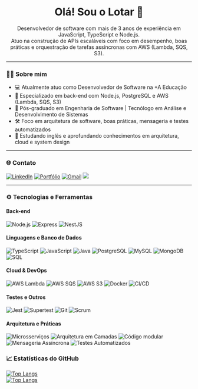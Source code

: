 <h1 align="center">Olá! Sou o Lotar 👋</h1>

<p align="center">
Desenvolvedor de software com mais de 3 anos de experiência em JavaScript, TypeScript e Node.js.<br>
Atuo na construção de APIs escaláveis com foco em desempenho, boas práticas e orquestração de tarefas assíncronas com AWS (Lambda, SQS, S3).
</p>

---

### 👨‍💻 Sobre mim

- 💻 Atualmente atuo como Desenvolvedor de Software na +A Educação
- 🚀 Especializado em back-end com Node.js, PostgreSQL e AWS (Lambda, SQS, S3)
- 🧠 Pós-graduado em Engenharia de Software | Tecnólogo em Análise e Desenvolvimento de Sistemas
- 🛠️ Foco em arquitetura de software, boas práticas, mensageria e testes automatizados
- 🌱 Estudando inglês e aprofundando conhecimentos em arquitetura, cloud e system design

---

### 🌐 Contato

[![LinkedIn](https://img.shields.io/badge/-LinkedIn-blue?style=flat&logo=linkedin&logoColor=white)](https://www.linkedin.com/in/lucaslotar/)
[![Portfólio](https://img.shields.io/badge/-Portfólio-0A0A0A?style=flat&logo=site&logoColor=white)](https://lotar.dev.br)
[![Gmail](https://img.shields.io/badge/-Gmail-c14438?style=flat&logo=Gmail&logoColor=white)](mailto:amaral.lucas.lotar@gmail.com)
![](https://komarev.com/ghpvc/?username=Lotar-lucas)

---

### ⚙️ Tecnologias e Ferramentas

#### **Back-end**
![Node.js](https://img.shields.io/badge/Node.js-43853D?style=for-the-badge&logo=node.js&logoColor=white)
![Express](https://img.shields.io/badge/Express.js-000000?style=for-the-badge&logo=express&logoColor=white)
![NestJS](https://img.shields.io/badge/NestJS-E0234E?style=for-the-badge&logo=nestjs&logoColor=white)

#### **Linguagens e Banco de Dados**
![TypeScript](https://img.shields.io/badge/TypeScript-3178C6?style=for-the-badge&logo=typescript&logoColor=white)
![JavaScript](https://img.shields.io/badge/JavaScript-F7DF1E?style=for-the-badge&logo=javascript&logoColor=black)
![Java](https://img.shields.io/badge/Java-007396?style=for-the-badge&logo=openjdk&logoColor=white)
![PostgreSQL](https://img.shields.io/badge/PostgreSQL-336791?style=for-the-badge&logo=postgresql&logoColor=white)
![MySQL](https://img.shields.io/badge/MySQL-4479A1?style=for-the-badge&logo=mysql&logoColor=white)
![MongoDB](https://img.shields.io/badge/MongoDB-4DB33D?style=for-the-badge&logo=mongodb&logoColor=white)
![SQL](https://img.shields.io/badge/SQL-CC2927?style=for-the-badge&logo=databricks&logoColor=white)

#### **Cloud & DevOps**
![AWS Lambda](https://img.shields.io/badge/AWS_Lambda-FF9900?style=for-the-badge&logo=amazon-aws&logoColor=white)
![AWS SQS](https://img.shields.io/badge/AWS_SQS-FF4F8B?style=for-the-badge&logo=amazon-aws&logoColor=white)
![AWS S3](https://img.shields.io/badge/AWS_S3-569A31?style=for-the-badge&logo=amazon-aws&logoColor=white)
![Docker](https://img.shields.io/badge/Docker-2496ED?style=for-the-badge&logo=docker&logoColor=white)
![CI/CD](https://img.shields.io/badge/CI/CD-0A0A0A?style=for-the-badge&logo=githubactions&logoColor=white)

#### **Testes e Outros**
![Jest](https://img.shields.io/badge/Jest-C21325?style=for-the-badge&logo=jest&logoColor=white)
![Supertest](https://img.shields.io/badge/Supertest-000000?style=for-the-badge&logo=mocha&logoColor=white)
![Git](https://img.shields.io/badge/Git-F05032?style=for-the-badge&logo=git&logoColor=white)
![Scrum](https://img.shields.io/badge/Scrum-6DB33F?style=for-the-badge&logo=trello&logoColor=white)

#### Arquitetura e Práticas
![Microsserviços](https://img.shields.io/badge/Microsserviços-FF6F00?style=for-the-badge&logo=serverless&logoColor=white)
![Arquitetura em Camadas](https://img.shields.io/badge/Arquitetura%20em%20Camadas-2C5282?style=for-the-badge)
![Código modular](https://img.shields.io/badge/Código%20Modular-805AD5?style=for-the-badge)
![Mensageria Assíncrona](https://img.shields.io/badge/Mensageria%20Assíncrona-FF4081?style=for-the-badge)
![Testes Automatizados](https://img.shields.io/badge/Testes%20Automatizados-2196F3?style=for-the-badge)

### 📈 Estatísticas do GitHub

[![Top Langs](https://github-readme-stats.vercel.app/api/top-langs/?username=Lotar-lucas&layout=donut&show_icons=true&theme=holi&hide=html,css,ejs&langs_count=4)](https://github.com/anuraghazra/github-readme-stats)
<br>
[![Top Langs](https://github-readme-stats.vercel.app/api?username=Lotar-lucas&show_icons=true&theme=holi)](https://github.com/anuraghazra/github-readme-stats)


